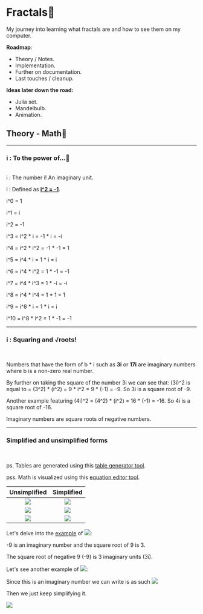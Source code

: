 # Fractals🎩

My journey into learning what fractals are and how to see them on my computer.

<b>Roadmap</b>: 
* Theory / Notes.
* Implementation.
* Further on documentation.
* Last touches / cleanup.

<b>Ideas later down the road:</b>
* Julia set.
* Mandelbulb.
* Animation.


## Theory - Math🧮

<hr>

### i : To the power of...🔢
<br>
i : The number i! An imaginary unit.

i : Defined as <b><u>i^2 = -1</u></b>.

i^0 = 1

i^1 = i

i^2 = -1

i^3 = i^2 * i = -1 * i = -i

i^4 = i^2 * i^2 = -1 * -1 = 1 

i^5 = i^4 * i = 1 * i = i

i^6 = i^4 * i^2 = 1 * -1 = -1

i^7 = i^4 * i^3 = 1 * -i = -i

i^8 = i^4 * i^4 = 1 * 1 = 1

i^9 = i^8 * i = 1 * i = i

i^10 = i^8 * i^2 = 1 * -1 = -1

<hr>

### i : Squaring and √roots!
<br>

Numbers that have the form of b * i such as <b>3i</b> or <b>17i</b> are imaginary numbers where b is a non-zero real number.

By further on taking the square of the number 3i we can see that: (3i)^2 is equal to =
(3^2) * (i^2) = 9 * i^2 = 9 * (-1) = -9. So 3i is a square root of -9.

Another example featuring (4i)^2 = (4^2) * (i^2) = 16 * (-1) = -16. So 4i is a square root of -16.

Imaginary numbers are square roots of negative numbers.

<hr>

### Simplified and unsimplified forms
<br>

ps. Tables are generated using this [table generator tool](https://www.tablesgenerator.com/markdown_tables).

pss. Math is visualized using this [equation editor tool](https://editor.codecogs.com/).

|                        Unsimplified                         |                           Simplified                            |
|:-----------------------------------------------------------:|:---------------------------------------------------------------:|
|  <img src=https://latex.codecogs.com/svg.image?\sqrt{-9}>   |        <img src=https://latex.codecogs.com/svg.image?3i>        |
|  <img src=https://latex.codecogs.com/svg.image?\sqrt{-5}>   | <img src=https://latex.codecogs.com/svg.image?&space;i\sqrt{5}> |
| <img src=https://latex.codecogs.com/svg.image?-\sqrt{-144}> |       <img src=https://latex.codecogs.com/svg.image?-12i>       |

Let's delve into the <u>example</u> of <img src="https://latex.codecogs.com/svg.image?\sqrt{-9}=3i">:

-9 is an imaginary number and the square root of 9 is 3.

The square root of negative 9 (-9) is 3 imaginary units (3i).

Let's see another example of <img src="https://latex.codecogs.com/svg.image?\sqrt{-18}">:

Since this is an imaginary number we can write is as such <img src="https://latex.codecogs.com/svg.image?i\sqrt{18}">

Then we just keep simplifying it.  

<img src="https://latex.codecogs.com/svg.image?&space;i*\sqrt{9*2}=i*\sqrt{9}*\sqrt{2}=i*3*\sqrt{2}=3i\sqrt{2}">
